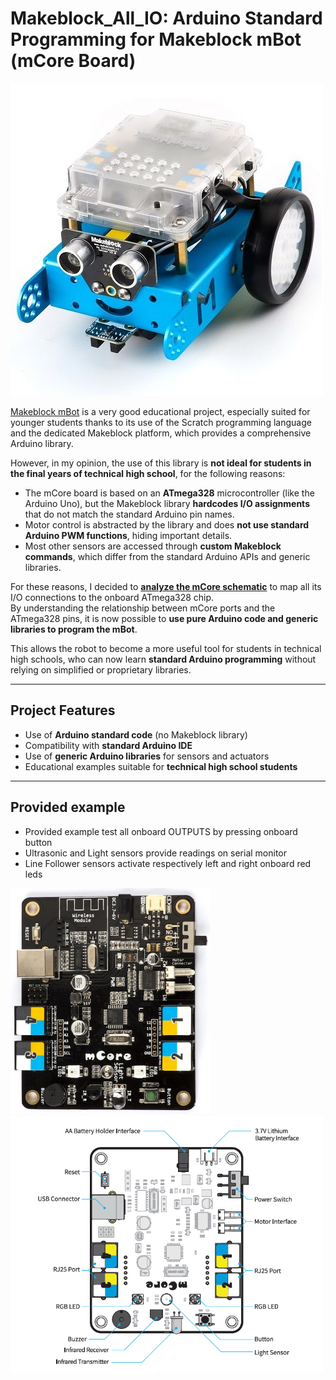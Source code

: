 # Makeblock_All_IO:  Arduino Standard Programming for Makeblock mBot (mCore Board)

<img src="https://github.com/gio-dot/Makeblock_All_IO/blob/main/docs/images/R1robot-mBot.jpg" width="500">


 [Makeblock mBot](https://www.makeblock.com/pages/mbot-robot-kit) is a very good educational project, especially suited for younger students thanks to its use of the Scratch programming language and the dedicated Makeblock platform, which provides a comprehensive Arduino library.

However, in my opinion, the use of this library is **not ideal for students in the final years of technical high school**, for the following reasons:

- The mCore board is based on an **ATmega328** microcontroller (like the Arduino Uno), but the Makeblock library **hardcodes I/O assignments** that do not match the standard Arduino pin names.
- Motor control is abstracted by the library and does **not use standard Arduino PWM functions**, hiding important details.
- Most other sensors are accessed through **custom Makeblock commands**, which differ from the standard Arduino APIs and generic libraries.

For these reasons, I decided to [**analyze the mCore schematic**](https://github.com/gio-dot/Makeblock_All_IO/blob/main/docs/mCore.pdf) to map all its I/O connections to the onboard ATmega328 chip.  
By understanding the relationship between mCore ports and the ATmega328 pins, it is now possible to **use pure Arduino code and generic libraries to program the mBot**.

This allows the robot to become a more useful tool for students in technical high schools, who can now learn **standard Arduino programming** without relying on simplified or proprietary libraries.

---

##  Project Features

- Use of **Arduino standard code** (no Makeblock library)
- Compatibility with **standard Arduino IDE**
- Use of **generic Arduino libraries** for sensors and actuators
- Educational examples suitable for **technical high school students**

---

##  Provided example

- Provided example test all onboard OUTPUTS by pressing onboard button
- Ultrasonic and Light sensors provide readings on serial monitor
- Line Follower sensors activate respectively left and right onboard red leds 

<p float="left">
  <img src="https://github.com/gio-dot/Makeblock_All_IO/blob/main/docs/images/mCore%20%20image.jpg?raw=true" width="320" />
  <img src="https://github.com/gio-dot/Makeblock_All_IO/blob/main/docs/images/mCore%20IO.PNG?raw=true" width="500" /> 
 
</p>
